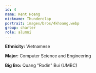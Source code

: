 ```yaml
---
id: 4
name: Kent Hoang
nickname: Thunderclap
portrait: images/bros/4khoang.webp
group: charter
role: alumni
---
```


**Ethnicity:** Vietnamese

**Major:** Computer Science and Engineering

**Big Bro:** Quang "Rodin" Bui (UMBC)
